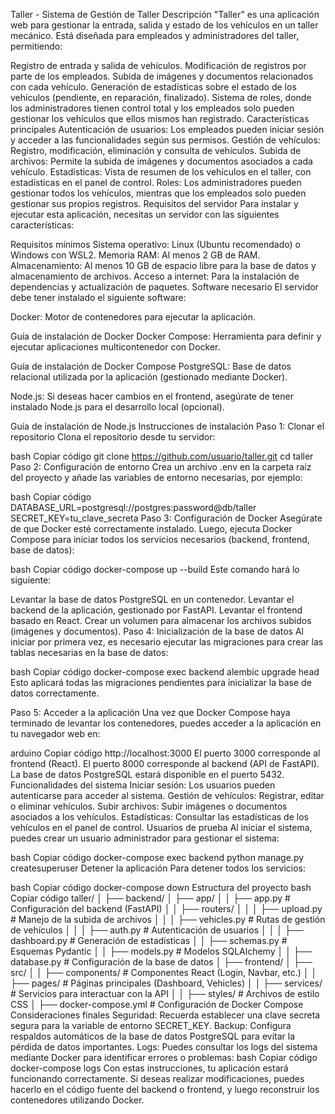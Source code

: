 Taller - Sistema de Gestión de Taller
Descripción
"Taller" es una aplicación web para gestionar la entrada, salida y estado de los vehículos en un taller mecánico. Está diseñada para empleados y administradores del taller, permitiendo:

Registro de entrada y salida de vehículos.
Modificación de registros por parte de los empleados.
Subida de imágenes y documentos relacionados con cada vehículo.
Generación de estadísticas sobre el estado de los vehículos (pendiente, en reparación, finalizado).
Sistema de roles, donde los administradores tienen control total y los empleados solo pueden gestionar los vehículos que ellos mismos han registrado.
Características principales
Autenticación de usuarios: Los empleados pueden iniciar sesión y acceder a las funcionalidades según sus permisos.
Gestión de vehículos: Registro, modificación, eliminación y consulta de vehículos.
Subida de archivos: Permite la subida de imágenes y documentos asociados a cada vehículo.
Estadísticas: Vista de resumen de los vehículos en el taller, con estadísticas en el panel de control.
Roles: Los administradores pueden gestionar todos los vehículos, mientras que los empleados solo pueden gestionar sus propios registros.
Requisitos del servidor
Para instalar y ejecutar esta aplicación, necesitas un servidor con las siguientes características:

Requisitos mínimos
Sistema operativo: Linux (Ubuntu recomendado) o Windows con WSL2.
Memoria RAM: Al menos 2 GB de RAM.
Almacenamiento: Al menos 10 GB de espacio libre para la base de datos y almacenamiento de archivos.
Acceso a internet: Para la instalación de dependencias y actualización de paquetes.
Software necesario
El servidor debe tener instalado el siguiente software:

Docker: Motor de contenedores para ejecutar la aplicación.

Guía de instalación de Docker
Docker Compose: Herramienta para definir y ejecutar aplicaciones multicontenedor con Docker.

Guía de instalación de Docker Compose
PostgreSQL: Base de datos relacional utilizada por la aplicación (gestionado mediante Docker).

Node.js: Si deseas hacer cambios en el frontend, asegúrate de tener instalado Node.js para el desarrollo local (opcional).

Guía de instalación de Node.js
Instrucciones de instalación
Paso 1: Clonar el repositorio
Clona el repositorio desde tu servidor:

bash
Copiar código
git clone https://github.com/usuario/taller.git
cd taller
Paso 2: Configuración de entorno
Crea un archivo .env en la carpeta raíz del proyecto y añade las variables de entorno necesarias, por ejemplo:

bash
Copiar código
DATABASE_URL=postgresql://postgres:password@db/taller
SECRET_KEY=tu_clave_secreta
Paso 3: Configuración de Docker
Asegúrate de que Docker esté correctamente instalado. Luego, ejecuta Docker Compose para iniciar todos los servicios necesarios (backend, frontend, base de datos):

bash
Copiar código
docker-compose up --build
Este comando hará lo siguiente:

Levantar la base de datos PostgreSQL en un contenedor.
Levantar el backend de la aplicación, gestionado por FastAPI.
Levantar el frontend basado en React.
Crear un volumen para almacenar los archivos subidos (imágenes y documentos).
Paso 4: Inicialización de la base de datos
Al iniciar por primera vez, es necesario ejecutar las migraciones para crear las tablas necesarias en la base de datos:

bash
Copiar código
docker-compose exec backend alembic upgrade head
Esto aplicará todas las migraciones pendientes para inicializar la base de datos correctamente.

Paso 5: Acceder a la aplicación
Una vez que Docker Compose haya terminado de levantar los contenedores, puedes acceder a la aplicación en tu navegador web en:

arduino
Copiar código
http://localhost:3000
El puerto 3000 corresponde al frontend (React).
El puerto 8000 corresponde al backend (API de FastAPI).
La base de datos PostgreSQL estará disponible en el puerto 5432.
Funcionalidades del sistema
Iniciar sesión: Los usuarios pueden autenticarse para acceder al sistema.
Gestión de vehículos: Registrar, editar o eliminar vehículos.
Subir archivos: Subir imágenes o documentos asociados a los vehículos.
Estadísticas: Consultar las estadísticas de los vehículos en el panel de control.
Usuarios de prueba
Al iniciar el sistema, puedes crear un usuario administrador para gestionar el sistema:

bash
Copiar código
docker-compose exec backend python manage.py createsuperuser
Detener la aplicación
Para detener todos los servicios:

bash
Copiar código
docker-compose down
Estructura del proyecto
bash
Copiar código
taller/
│
├── backend/
│   ├── app/
│   │   ├── app.py               # Configuración del backend (FastAPI)
│   │   ├── routers/
│   │   │   ├── upload.py        # Manejo de la subida de archivos
│   │   │   ├── vehicles.py      # Rutas de gestión de vehículos
│   │   │   ├── auth.py          # Autenticación de usuarios
│   │   │   ├── dashboard.py     # Generación de estadísticas
│   │   ├── schemas.py           # Esquemas Pydantic
│   │   ├── models.py            # Modelos SQLAlchemy
│   │   ├── database.py          # Configuración de la base de datos
│
├── frontend/
│   ├── src/
│   │   ├── components/          # Componentes React (Login, Navbar, etc.)
│   │   ├── pages/               # Páginas principales (Dashboard, Vehicles)
│   │   ├── services/            # Servicios para interactuar con la API
│   │   ├── styles/              # Archivos de estilo CSS
│
├── docker-compose.yml            # Configuración de Docker Compose
Consideraciones finales
Seguridad: Recuerda establecer una clave secreta segura para la variable de entorno SECRET_KEY.
Backup: Configura respaldos automáticos de la base de datos PostgreSQL para evitar la pérdida de datos importantes.
Logs: Puedes consultar los logs del sistema mediante Docker para identificar errores o problemas:
bash
Copiar código
docker-compose logs
Con estas instrucciones, tu aplicación estará funcionando correctamente. Si deseas realizar modificaciones, puedes hacerlo en el código fuente del backend o frontend, y luego reconstruir los contenedores utilizando Docker.

